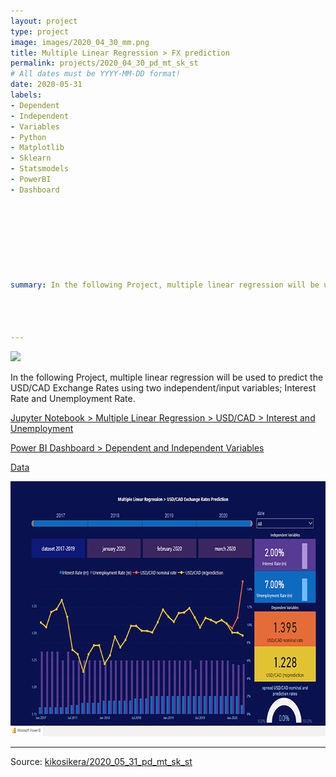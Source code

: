 ```yaml
---
layout: project
type: project
image: images/2020_04_30_mm.png
title: Multiple Linear Regression > FX prediction
permalink: projects/2020_04_30_pd_mt_sk_st
# All dates must be YYYY-MM-DD format!
date: 2020-05-31
labels:
- Dependent
- Independent
- Variables
- Python
- Matplotlib
- Sklearn
- Statsmodels
- PowerBI
- Dashboard








summary: In the following Project, multiple linear regression will be used to predict the USD/CAD Exchange Rates using two independent/input variables; Interest Rate and Unemployment Rate.




---
```


<img class="ui image" src="{{ site.baseurl }}/images/2020_04_30_pannel.png">

In the following Project, multiple linear regression will be used to predict the USD/CAD Exchange Rates using two independent/input variables; Interest Rate and Unemployment Rate.


[Jupyter Notebook > Multiple Linear Regression >  USD/CAD > Interest and Unemployment](https://colab.research.google.com/gist/kikosikera/c07eecac993410e884e5f7cfd3e6caa5/2020_04_30_pd_mt_sk_st.ipynb?authuser=1)

[Power BI Dashboard > Dependent and Independent Variables](https://app.powerbi.com/view?r=eyJrIjoiZTgzM2VjMWEtYWU0MC00NmI5LWE5NjEtMzQ2MGY1OTFlOTBiIiwidCI6ImExNDIyNjkwLWFhNDMtNDc2ZS1hN2M5LTMxMDQxYzg1YzI3NSJ9)

[Data](https://github.com/kikosikera/2020_04_30_pd_mt_sk_st/tree/master/data)

<a href="https://kikosikera.github.io/accomplishments/powerbi/2020_04_30_pd_mt_sk_st/">
  <img src="/images/2020_04_30_pd_mt_sk_st_720.png" style="width:720px;height:408px;"/>
 </a>

<hr>

Source: <a href="https://github.com/kikosikera/2020_04_30_pd_mt_sk_st"><i class="large github icon"></i>kikosikera/2020_05_31_pd_mt_sk_st</a>
